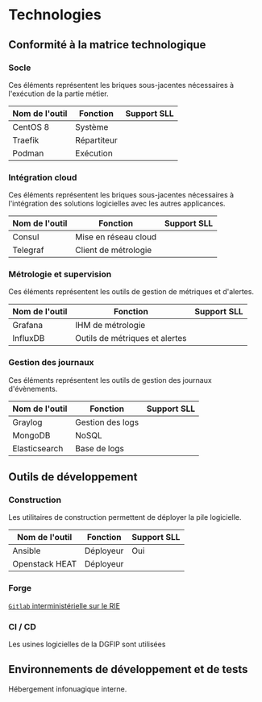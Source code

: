 # Technologies

## Conformité à la matrice technologique

### Socle

Ces éléments représentent les briques sous-jacentes nécessaires à l'exécution 
de la partie métier.

Nom de l'outil | Fonction      | Support SLL
---------------|---------------|------------
CentOS 8       | Système       |
Traefik        | Répartiteur   |
Podman         | Exécution     |

### Intégration cloud

Ces éléments représentent les briques sous-jacentes nécessaires à l'intégration 
des solutions logicielles avec les autres applicances.

Nom de l'outil | Fonction             | Support SLL
---------------|----------------------|------------
Consul         | Mise en réseau cloud |
Telegraf       | Client de métrologie |

### Métrologie et supervision

Ces éléments représentent les outils de gestion de métriques et d'alertes.

Nom de l'outil   | Fonction                       | Support SLL
-----------------|--------------------------------|------------
Grafana          | IHM de métrologie              |
InfluxDB         | Outils de métriques et alertes |

### Gestion des journaux

Ces éléments représentent les outils de gestion des journaux d'évènements.

Nom de l'outil   | Fonction          | Support SLL
-----------------|-------------------|------------
Graylog          | Gestion des logs  |
MongoDB          | NoSQL             |
Elasticsearch    | Base de logs      |

## Outils de développement

### Construction

Les utilitaires de construction permettent de déployer la pile logicielle.

Nom de l'outil   | Fonction      | Support SLL
-----------------|---------------|------------
Ansible          | Déployeur     | Oui
Openstack HEAT   | Déployeur     |

### Forge

[`Gitlab` interministérielle sur le RIE](https://forge.dgfip.finances.rie.gouv.fr/dgfip/cloud/deploiements/cloud-appliance-observability.git)

### CI / CD

Les usines logicielles de la DGFIP sont utilisées

## Environnements de développement et de tests

Hébergement infonuagique interne.
